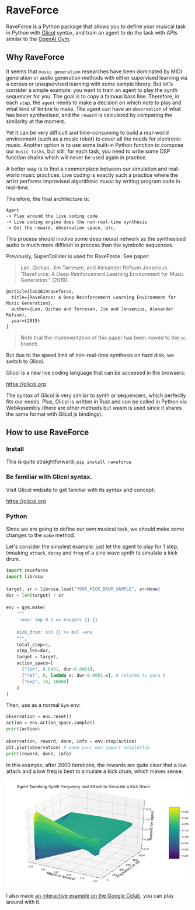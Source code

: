 # RaveForce
RaveForce is a Python package that allows you to define your musical task in Python with [Glicol](https://glicol.org) syntax, and train an agent to do the task with APIs similar to the [OpenAI Gym](https://gym.openai.com).

## Why RaveForce

It seems that `music generation` researches have been dominated by MIDI generation or audio generation methods with either supervised learning via a corpus or unsupervised learning with some sample library. But let's consider a simple example: you want to train an agent to play the synth sequencer for you. The goal is to copy a famous bass line. Therefore, in each `step`, the `agent` needs to make a decision on which note to play and what kind of timbre to make. The agent can have an `observation` of what has been synthesised, and the `reward` is calculated by comparing the similarity at the moment.

Yet it can be very difficult and time-consuming to build a real-world environment (such as a music robot) to cover all the needs for electronic music. Another option is to use some built-in Python function to compose our `music tasks`, but still, for each task, you need to write some DSP function chains which will never be used again in practice.

A better way is to find a commonplace between our simulation and real-world music practices. Live coding is exactly such a practice where the artist performs improvised algorithmic music by writing program code in real-time.

Therefore, the final architecture is:

```
Agent
-> Play around the live coding code
-> Live coding engine does the non-real-time synthesis
-> Get the reward, observation space, etc.
```

This process should involve some deep neural network as the synthesised audio is much more difficult to process than the symbolic sequences.

Previously, SuperCollider is used for RaveForce. See paper:
> Lan, Qichao, Jim Tørresen, and Alexander Refsum Jensenius. "RaveForce: A Deep Reinforcement Learning Environment for Music Generation." (2019).
```
@article{lan2019raveforce,
  title={RaveForce: A Deep Reinforcement Learning Environment for Music Generation},
  author={Lan, Qichao and Torresen, Jim and Jensenius, Alexander Refsum},
  year={2019}
}
```
> Note that the implementation of this paper has been moved to the `sc` branch.

But due to the speed limit of non-real-time synthesis on hard disk, we switch to Glicol. 

Glicol is a new live coding language that can be accessed in the browsers:

https://glicol.org

The syntax of Glicol is very similar to synth or sequencers, which perfectly fits our needs. Plus, Glicol is written in Rust and can be called in Python via WebAssembly (there are other methods but wasm is used since it shares the same format with Glicol js bindings).

## How to use RaveForce

### Install
This is quite straightforward:
`pip install raveforce`

### Be familiar with Glicol syntax.

Visit Glicol website to get familiar with its syntax and concept:

https://glicol.org

### Python
Since we are going to define our own musical task, we should make some changes to the `make` method.

Let's consider the simplest example: just let the agent to play for 1 step, tweaking `attack`, `decay` and `freq` of a sine wave synth to simulate a kick drum.

```python
import raveforce
import librosa

target, sr = librosa.load("YOUR_KICK_DRUM_SAMPLE", sr=None)
dur = len(target) / sr

env = gym.make(
    """
     ~env: imp 0.1 >> envperc {} {}
    
    kick_drum: sin {} >> mul ~env
    """,
    total_step=1,
    step_len=dur,
    target = target,
    action_space=[
      ["lin", 0.0001, dur-0.0001], 
      ["rel", 0, lambda x: dur-0.0001-x], # related to para 0
      ["exp", 10, 10000]
    ]
)
```

Then, use as a normal `Gym` env:
```python
observation = env.reset()
action = env.action_space.sample()
print(action)

observation, reward, done, info = env.step(action)
plt.plot(observation) # make your own import matplotlib
print(reward, done, info)
```

In this example, after 2000 iterations, the rewards are quite clear that a low attack and a low freq is best to simulate a kick drum, which makes sense.

![The result after 2000 iterations](./demo_result.png)

I also made [an interactive example on the Google Colab](https://colab.research.google.com/drive/1mngiLHKrtCs4V2yfSfeILByCTtmdkPoJ?usp=sharing), you can play around with it.
